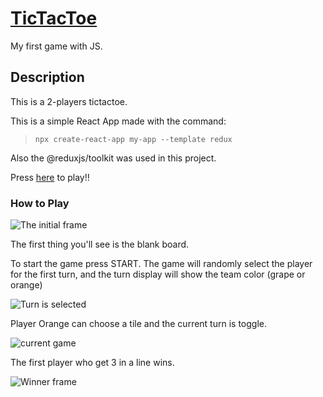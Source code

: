 # [TicTacToe][1]
My first game with JS.

## Description

This is a 2-players tictactoe.

This is a simple React App made with the command:

> `npx create-react-app my-app --template redux`

Also the @reduxjs/toolkit was used in this project.

Press [here][1] to play!!

### How to Play
![The initial frame](/3t/rdmeStuffs/initialFrame.png)

The first thing you'll see is the blank board. 

To start the game press START. The game will randomly select the player for the first turn, and the turn display will show the team color (grape or orange)

![Turn is selected](/3t/rdmeStuffs/turnSelected.png)

Player Orange can choose a tile and the current turn is toggle.

![current game](/3t/rdmeStuffs/currentGame.png)

The first player who get  3 in a line wins. 

![Winner frame](/3t/rdmeStuffs/winner.png)


[1]: <https://master--quiet-youtiao-12e776.netlify.app/> 'Game Link'

